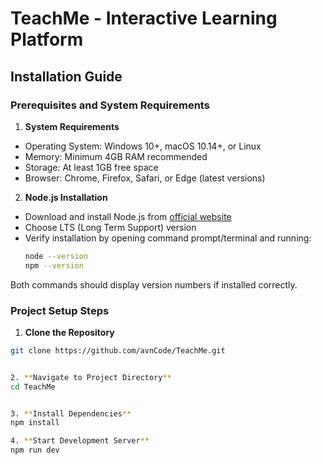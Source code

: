 # TeachMe - Interactive Learning Platform

## Installation Guide

### Prerequisites and System Requirements

1. **System Requirements**
  - Operating System: Windows 10+, macOS 10.14+, or Linux
  - Memory: Minimum 4GB RAM recommended
  - Storage: At least 1GB free space
  - Browser: Chrome, Firefox, Safari, or Edge (latest versions)

2. **Node.js Installation**
  - Download and install Node.js from [official website](https://nodejs.org/)
  - Choose LTS (Long Term Support) version
  - Verify installation by opening command prompt/terminal and running:
    ```bash
    node --version
    npm --version
    ```
  Both commands should display version numbers if installed correctly.

### Project Setup Steps

1. **Clone the Repository**
  ```bash
  git clone https://github.com/avnCode/TeachMe.git


2. **Navigate to Project Directory**
  cd TeachMe


3. **Install Dependencies**
  npm install

4. **Start Development Server**
  npm run dev
